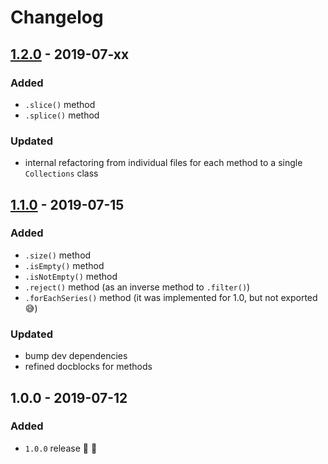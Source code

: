 # Changelog


## [1.2.0](https://github.com/superchargejs/collections/compare/v1.1.0...v1.2.0) - 2019-07-xx

### Added
- `.slice()` method
- `.splice()` method

### Updated
- internal refactoring from individual files for each method to a single `Collections` class


## [1.1.0](https://github.com/superchargejs/collections/compare/v1.0.0...v1.1.0) - 2019-07-15

### Added
- `.size()` method
- `.isEmpty()` method
- `.isNotEmpty()` method
- `.reject()` method (as an inverse method to `.filter()`)
- `.forEachSeries()` method (it was implemented for 1.0, but not exported 😅)

### Updated
- bump dev dependencies
- refined docblocks for methods


## 1.0.0 - 2019-07-12

### Added
- `1.0.0` release 🚀 🎉
